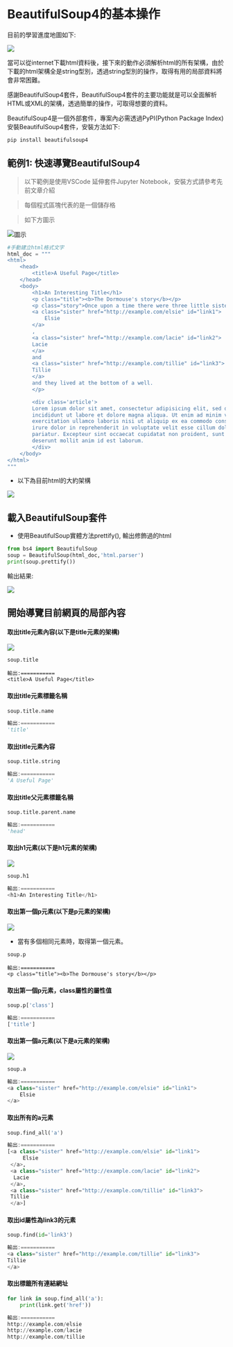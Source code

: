 # BeautifulSoup4的基本操作

目前的學習進度地圖如下:

![](./images/pic1.png)

當可以從internet下載html資料後，接下來的動作必須解析html的所有架構，由於下載的html架構全是string型別，透過string型別的操作，取得有用的局部資料將會非常困難。

感謝BeautifulSoup4套件，BeautifulSoup4套件的主要功能就是可以全面解析HTML或XML的架構，透過簡單的操作，可取得想要的資料。

BeautifulSoup4是一個外部套件，專案內必需透過PyPI(Python Package Index)安裝BeautifulSoup4套件，安裝方法如下:

```python
pip install beautifulsoup4
```

## 範例1: 快速導覽BeautifulSoup4
> 以下範例是使用VSCode 延伸套件Jupyter Notebook，安裝方式請參考先前文章介紹

> 每個程式區塊代表的是一個儲存格

> 如下方圖示

![圖示](./images/pic2.png)

```python
#手動建立html格式文字
html_doc = """
<html>
    <head>
        <title>A Useful Page</title>
    </head>
    <body>
        <h1>An Interesting Title</h1>
        <p class="title"><b>The Dormouse's story</b></p>
        <p class="story">Once upon a time there were three little sisters; and their names were
        <a class="sister" href="http://example.com/elsie" id="link1">
            Elsie
        </a>
        ,
        <a class="sister" href="http://example.com/lacie" id="link2">
        Lacie
        </a>
        and
        <a class="sister" href="http://example.com/tillie" id="link3">
        Tillie
        </a>
        and they lived at the bottom of a well.
        </p>

        <div class='article'>
        Lorem ipsum dolor sit amet, consectetur adipisicing elit, sed do eiusmod tempor 
        incididunt ut labore et dolore magna aliqua. Ut enim ad minim veniam, quis nostrud 
        exercitation ullamco laboris nisi ut aliquip ex ea commodo consequat. Duis aute 
        irure dolor in reprehenderit in voluptate velit esse cillum dolore eu fugiat nulla 
        pariatur. Excepteur sint occaecat cupidatat non proident, sunt in culpa qui officia 
        deserunt mollit anim id est laborum.
        </div>
    </body>
</html>
"""
```

- 以下為目前html的大約架構

![](./images/pic3.png)

## 載入BeautifulSoup套件
- 使用BeautifulSoup實體方法prettify(), 輸出修飾過的html

```python
from bs4 import BeautifulSoup
soup = BeautifulSoup(html_doc,'html.parser')
print(soup.prettify()) 
```

輸出結果:

![](./images/pic04.png)


## 開始導覽目前網頁的局部內容

#### 取出title元素內容(以下是title元素的架構)

![](./images/pic05.png)

```pyton
soup.title

輸出:===========
<title>A Useful Page</title>
```

#### 取出title元素標籤名稱

```python
soup.title.name

輸出:===========
'title'
```

#### 取出title元素內容

```python
soup.title.string

輸出:===========
'A Useful Page'
```

#### 取出title父元素標籤名稱

```python
soup.title.parent.name

輸出:===========
'head'
```

#### 取出h1元素(以下是h1元素的架構)

![](./images/pic06.png)

```python
soup.h1

輸出:===========
<h1>An Interesting Title</h1>
```

#### 取出第一個p元素(以下是p元素的架構)

![](./images/pic07.png)

- 當有多個相同元素時，取得第一個元素。

```
soup.p

輸出:===========
<p class="title"><b>The Dormouse's story</b></p>
```

#### 取出第一個p元素，class屬性的屬性值

```python
soup.p['class']

輸出:===========
['title']
```

#### 取出第一個a元素(以下是a元素的架構)

![](./images/pic08.png)

```python
soup.a

輸出:===========
<a class="sister" href="http://example.com/elsie" id="link1">
    Elsie
</a>
```

#### 取出所有的a元素

```python
soup.find_all('a')

輸出:===========
[<a class="sister" href="http://example.com/elsie" id="link1">
     Elsie
 </a>,
 <a class="sister" href="http://example.com/lacie" id="link2">
  Lacie
 </a>,
 <a class="sister" href="http://example.com/tillie" id="link3">
 Tillie
 </a>]
```

#### 取出id屬性為link3的元素

```python
soup.find(id='link3')

輸出:===========
<a class="sister" href="http://example.com/tillie" id="link3">
Tillie
</a>
```

#### 取出<a>標籤所有連結網址

```python
for link in soup.find_all('a'):
    print(link.get('href'))

輸出:===========
http://example.com/elsie
http://example.com/lacie
http://example.com/tillie
```















